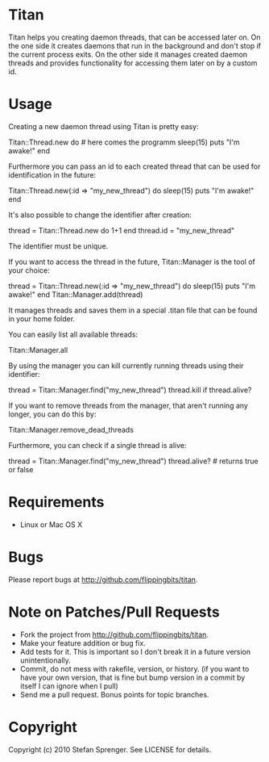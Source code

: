 Titan
======

Titan helps you creating daemon threads, that can be accessed later on. On the one side it creates daemons that run in the background and don't stop if the current process exits. On the other
side it manages created daemon threads and provides functionality for accessing them later on by a custom id.

Usage
======

Creating a new daemon thread using Titan is pretty easy:

  Titan::Thread.new do
    # here comes the programm
    sleep(15)
    puts "I'm awake!"
  end

Furthermore you can pass an id to each created thread that can be used for identification in the future:

  Titan::Thread.new(:id => "my_new_thread") do
    sleep(15)
    puts "I'm awake!"
  end

It's also possible to change the identifier after creation:

  thread = Titan::Thread.new do
    1+1
  end
  thread.id = "my_new_thread"

The identifier must be unique.

If you want to access the thread in the future, Titan::Manager is the tool of your choice:

  thread = Titan::Thread.new(:id => "my_new_thread") do
    sleep(15)
    puts "I'm awake!"
  end
  Titan::Manager.add(thread)

It manages threads and saves them in a special .titan file that can be found in your home folder.

You can easily list all available threads:

  Titan::Manager.all

By using the manager you can kill currently running threads using their identifier:

  thread  = Titan::Manager.find("my_new_thread")
  thread.kill if thread.alive?

If you want to remove threads from the manager, that aren't running any longer, you can do this by:

  Titan::Manager.remove_dead_threads

Furthermore, you can check if a single thread is alive:

  thread = Titan::Manager.find("my_new_thread")
  thread.alive? # returns true or false

Requirements
======

* Linux or Mac OS X

Bugs
======

Please report bugs at http://github.com/flippingbits/titan.

Note on Patches/Pull Requests
======

* Fork the project from http://github.com/flippingbits/titan.
* Make your feature addition or bug fix.
* Add tests for it. This is important so I don't break it in a
  future version unintentionally.
* Commit, do not mess with rakefile, version, or history.
  (if you want to have your own version, that is fine but bump version in a commit by itself I can ignore when I pull)
* Send me a pull request. Bonus points for topic branches.

Copyright
======

Copyright (c) 2010 Stefan Sprenger. See LICENSE for details.
